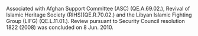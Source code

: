  Associated with Afghan Support Committee (ASC) (QE.A.69.02.), Revival of
Islamic Heritage Society (RIHS)(QE.R.70.02.) and the Libyan Islamic Fighting
Group (LIFG) (QE.L.11.01.). Review pursuant to Security Council resolution 1822
(2008) was concluded on 8 Jun. 2010. 
